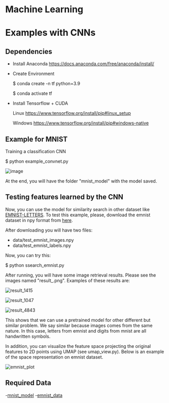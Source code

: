 # Machine Learning
# Examples with CNNs
## Dependencies 
- Install Anaconda 
https://docs.anaconda.com/free/anaconda/install/
- Create Environment

  $ conda create -n tf python=3.9

  $ conda activate tf

 
- Install Tensorflow  +  CUDA
  
  Linux
  https://www.tensorflow.org/install/pip#linux_setup
  
  Windows
  https://www.tensorflow.org/install/pip#windows-native 
## Example for MNIST
  Training  a classification CNN
  
  $ python example_convnet.py

  ![image](https://github.com/jmsaavedrar/machine_learning/assets/8441460/214cf77c-fa2d-4c74-8bad-fa07e51dc880)

  At the end, you will have the folder "mnist_model" with the model saved.
  
## Testing features learned by the CNN
Now, you can use the model for similarity search in other dataset like [EMNIST-LETTERS](https://www.nist.gov/itl/products-and-services/emnist-dataset).
To test this example, please, download the emnist dataset in npy format from [here](https://www.dropbox.com/scl/fi/kyecjtg2y8w1gmpu1fuai/emnist_data.zip?rlkey=cmhqmp74mz4kmkxupehzz0hw4&dl=0).

After downloading you will have two files:
* data/test_emnist_images.npy
* data/test_emnist_labels.npy

Now, you can try this:

$ python ssearch_emnist.py

After running, you will have some image retrieval results. Please see the images named "result_<id>.png". Examples of these results are:


![result_1415](https://github.com/jmsaavedrar/machine_learning/assets/8441460/ca0033d6-bb11-46c7-bfaf-1b21905b283c)

 ![result_1047](https://github.com/jmsaavedrar/machine_learning/assets/8441460/d9c204b4-71da-4bce-9c29-368f50b5c53e)
 
![result_4843](https://github.com/jmsaavedrar/machine_learning/assets/8441460/7c06baa1-c1b5-422e-90f2-604b697ab9aa)

This shows that we can use a pretrained model for other different but similar problem. We say similar because images comes from the same nature. In this case, letters from emnist and digits from mnist are all handwritten symbols.

In addition, you can visualize the feature space projecting the original features to 2D points using UMAP (see umap_view.py). Below is an example of the space representation on emnist dataset.

![emnist_plot](https://github.com/jmsaavedrar/machine_learning/assets/8441460/121531bc-8b65-4e46-aeef-f55b60bde823)



## Required Data
-[mnist_model](https://www.dropbox.com/scl/fi/ovucxclytv4m72xnvgsb0/mnist_model.zip?rlkey=jzzaw6azetqmt2xrh0qigvxtu&st=hleis61y&dl=0)
-[emnist_data](https://www.dropbox.com/scl/fo/y4jw1onrveqvamunqz7ev/AP3rDCddbreej7g_6hXNG-8?rlkey=r0qal2pt9qowai2j2lad2bvdu&st=xjzt26wk&dl=0)
